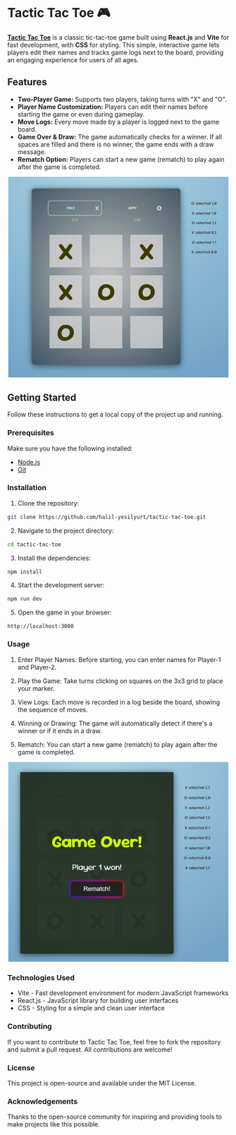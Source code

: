 # Tactic Tac Toe 🎮

**[Tactic Tac Toe](https://halil-yesilyurt.github.io/tactic-tac-toe/)** is a classic tic-tac-toe game built using **React.js** and **Vite** for fast development, with **CSS** for styling. This simple, interactive game lets players edit their names and tracks game logs next to the board, providing an engaging experience for users of all ages.

## Features

- **Two-Player Game:** Supports two players, taking turns with "X" and "O".
- **Player Name Customization:** Players can edit their names before starting the game or even during gameplay.
- **Move Logs:** Every move made by a player is logged next to the game board.
- **Game Over & Draw:** The game automatically checks for a winner. If all spaces are filled and there is no winner, the game ends with a draw message.
- **Rematch Option:** Players can start a new game (rematch) to play again after the game is completed.

<p align="center">
    <img src="./docs/assets/screenshot1.png" alt="tactic tac toe game layout" width="500"/>
</p>

## Getting Started

Follow these instructions to get a local copy of the project up and running.

### Prerequisites

Make sure you have the following installed:

- [Node.js](https://nodejs.org/)
- [Git](https://git-scm.com/)

### Installation

1. Clone the repository:

```bash
git clone https://github.com/halil-yesilyurt/tactic-tac-toe.git
```

2. Navigate to the project directory:

```bash
cd tactic-tac-toe
```

3. Install the dependencies:

```bash
npm install
```

4. Start the development server:

```bash
npm run dev
```

5. Open the game in your browser:

```plaintext
http://localhost:3000
```

### Usage

1. Enter Player Names: Before starting, you can enter names for Player-1 and Player-2.

2. Play the Game: Take turns clicking on squares on the 3x3 grid to place your marker.

3. View Logs: Each move is recorded in a log beside the board, showing the sequence of moves.

4. Winning or Drawing: The game will automatically detect if there's a winner or if it ends in a draw.

5. Rematch: You can start a new game (rematch) to play again after the game is completed.

<p align="center">
    <img src="./docs/assets/screenshot2.png" alt="tactic tac toe game over" width="500"/>
</p>

### Technologies Used

- Vite - Fast development environment for modern JavaScript frameworks
- React.js - JavaScript library for building user interfaces
- CSS - Styling for a simple and clean user interface

### Contributing

If you want to contribute to Tactic Tac Toe, feel free to fork the repository and submit a pull request. All contributions are welcome!

### License

This project is open-source and available under the MIT License.

### Acknowledgements

Thanks to the open-source community for inspiring and providing tools to make projects like this possible.
